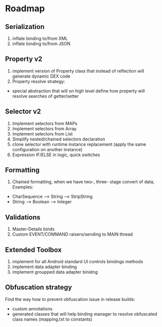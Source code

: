 # Roadmap

## Serialization

1. inflate binding to/from XML
2. inflate binding to/from JSON

## Property v2

1. implement version of Property class that instead of reflection will generate dynamic DEX code
2. Property resolve strategy:
- special abstraction that will on high level define how property will resolve searches of getter/setter

## Selector v2

1. Implement selectors from MAPs
2. Implement selectors from Array
3. Implement selectors from List
4. Simplify nested/chained selectors declaration
5. clone selector with runtime instance replacement (apply the same configuration on another instance)
6. Expression IF/ELSE in logic, quick switches

## Formatting

1. Chained formatting, when we have two-, three- stage convert of data, Examples: 
- CharSequence --> String --> StripString
- String --> Boolean --> Integer

## Validations

1. Master-Details binds
2. Custom EVENT/COMMAND raisers/sending to MAIN thread

## Extended Toolbox

1. implement for all Android standard UI controls binidngs methods
2. implement data adapter binding
3. implement groupped data adapter binidng

## Obfuscation strategy

Find the way how to prevent obfuscation issue in release builds:
- custom annotations
- generated classes that will help binding manager to resolve obfuscated class names (mapping.txt to constants)
